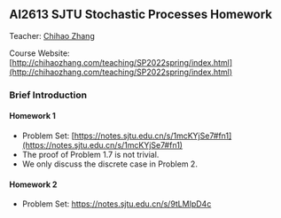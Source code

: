 ## AI2613 SJTU Stochastic Processes Homework

Teacher: [Chihao Zhang](http://Chihaozhang.com)

Course Website: [http://chihaozhang.com/teaching/SP2022spring/index.html](http://chihaozhang.com/teaching/SP2022spring/index.html)

### Brief Introduction

#### Homework 1

- Problem Set: [https://notes.sjtu.edu.cn/s/1mcKYjSe7#fn1](https://notes.sjtu.edu.cn/s/1mcKYjSe7#fn1)
- The proof of Problem 1.7 is not trivial.
- We only discuss the discrete case in Problem 2.

#### Homework 2

- Problem Set: https://notes.sjtu.edu.cn/s/9tLMIpD4c